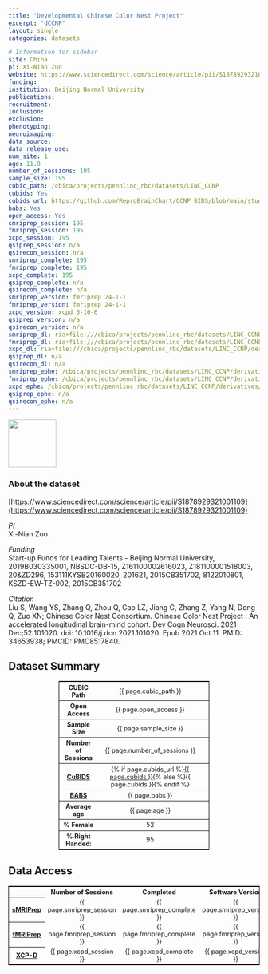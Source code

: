 ```yaml
---
title: "Developmental Chinese Color Nest Project"
excerpt: "dCCNP"
layout: single
categories: datasets

# Information for sidebar
site: China
pi: Xi-Nian Zuo
website: https://www.sciencedirect.com/science/article/pii/S1878929321001109
funding:
institution: Beijing Normal University
publications:
recruitment:
inclusion:
exclusion:
phenotyping:
neuroimaging:
data_source:
data_release_use:
num_site: 1
age: 11.9
number_of_sessions: 195
sample_size: 195
cubic_path: /cbica/projects/pennlinc_rbc/datasets/LINC_CCNP
cubids: Yes
cubids_url: https://github.com/ReproBrainChart/CCNP_BIDS/blob/main/study-CCNP_desc-CuBIDS_summary.tsv
babs: Yes
open_access: Yes
smriprep_session: 195
fmriprep_session: 195
xcpd_session: 195
qsiprep_session: n/a
qsirecon_session: n/a
smriprep_complete: 195
fmriprep_complete: 195
xcpd_complete: 195
qsiprep_complete: n/a
qsirecon_complete: n/a
smriprep_version: fmriprep 24-1-1
fmriprep_version: fmriprep 24-1-1
xcpd_version: xcpd 0-10-6
qsiprep_version: n/a
qsirecon_version: n/a
smriprep_dl: ria+file:///cbica/projects/pennlinc_rbc/datasets/LINC_CCNP/derivatives/fmriprep_anat-24-1-1-babs/output_ria#~data
fmriprep_dl: ria+file:///cbica/projects/pennlinc_rbc/datasets/LINC_CCNP/derivatives/fmriprep_func-24-1-1-babs/output_ria#~data
xcpd_dl: ria+file:///cbica/projects/pennlinc_rbc/datasets/LINC_CCNP/derivatives/xcpd-0-10-6-babs/output_ria#~data
qsiprep_dl: n/a
qsirecon_dl: n/a
smriprep_ephe: /cbica/projects/pennlinc_rbc/datasets/LINC_CCNP/derivatives/FMRIPREP_ANAT-24-1-1_zipped
fmriprep_ephe: /cbica/projects/pennlinc_rbc/datasets/LINC_CCNP/derivatives/FMRIPREP_FUNC-24-1-1_zipped
xcpd_ephe: /cbica/projects/pennlinc_rbc/datasets/LINC_CCNP/derivatives/XCPD-0-10-6_zipped
qsiprep_ephe: n/a
qsirecon_ephe: n/a
---
```


<div style="text-align: left;">
     <img src="{{ site.baseurl }}/assets/images/logos/beijing_normal_university.png" style="width: auto; height: 10vw;" />
</div>

### About the dataset
[https://www.sciencedirect.com/science/article/pii/S1878929321001109](https://www.sciencedirect.com/science/article/pii/S1878929321001109)

*PI*
<br>
Xi-Nian Zuo

*Funding*
<br>
Start-up Funds for Leading Talents - Beijing Normal University, 2019B030335001, NBSDC-DB-15, Z161100002616023, Z181100001518003, 20&ZD296, 153111KYSB20160020, 201621, 2015CB351702, 8122010801, KSZD-EW-TZ-002, 2015CB351702

*Citation*
<br>
Liu S, Wang YS, Zhang Q, Zhou Q, Cao LZ, Jiang C, Zhang Z, Yang N, Dong Q, Zuo XN; Chinese Color Nest Consortium. Chinese Color Nest Project : An accelerated longitudinal brain-mind cohort. Dev Cogn Neurosci. 2021 Dec;52:101020. doi: 10.1016/j.dcn.2021.101020. Epub 2021 Oct 11. PMID: 34653938; PMCID: PMC8517840.

## Dataset Summary

<div class=table align='center'>
<table style="text-align: center;
width:60%; font-size:90%; border: 1px solid black">
<tr><th style="font-weight:bold">CUBIC Path</th><th style="font-weight:normal">{{ page.cubic_path }}</th><th style="font-weight:normal"></th></tr>
<tr><th style="font-weight:bold">Open Access</th><th style="font-weight:normal">{{ page.open_access }}</th><th style="font-weight:normal"></th></tr>
<tr><th style="font-weight:bold">Sample Size</th><th style="font-weight:normal">{{ page.sample_size }}</th><th style="font-weight:normal"></th></tr>
<tr><th style="font-weight:bold">Number of Sessions</th><th style="font-weight:normal">{{ page.number_of_sessions }}</th><th style="font-weight:normal"></th></tr>
<tr><th style="font-weight:bold"><a href="{{ site.baseurl }}/docs/imaging/image_curation/">CuBIDS</a></th><th style="font-weight:normal">{% if page.cubids_url %}<a href="{{ page.cubids_url }}">{{ page.cubids }}</a>{% else %}{{ page.cubids }}{% endif %}</th><th style="font-weight:normal"></th></tr>
<tr><th style="font-weight:bold"><a href="{{ site.baseurl }}/docs/imaging/image_babs/">BABS</a></th><th style="font-weight:normal">{{ page.babs }}</th><th style="font-weight:normal"></th></tr>
<tr><th style="font-weight:bold">Average age</th><th style="font-weight:normal">{{ page.age }}</th><th style="font-weight:normal"></th></tr>
<tr><th style="font-weight:bold">% Female</th><th style="font-weight:normal">52</th><th style="font-weight:normal"></th></tr>
<tr><th style="font-weight:bold">% Right Handed:</th><th style="font-weight:normal">95</th><th style="font-weight:normal"></th></tr>
</table>
</div>

## Data Access

<div class=table align='center'>
<table style="text-align: center; width:100%; font-size:90%; border: 1px solid black">
<tr>
<th style="font-weight:bold; text-align: center;"></th>
<th style="font-weight:bold; text-align: center;">Number of Sessions</th>
<th style="font-weight:bold; text-align: center;">Completed</th>
<th style="font-weight:bold; text-align: center;">Software Version</th>
<th style="font-weight:bold; text-align: center;">Datalad Dataset</th>
<th style="font-weight:bold; text-align: center;">Ephemeral Clone</th>
</tr>
<tr>
<th style="font-weight:bold; text-align: center;"><a href="{{ site.baseurl }}/docs/imaging/image_smriprep/">sMRIPrep</a></th>
<td style="font-weight:normal">{{ page.smriprep_session }}</td>
<td style="font-weight:normal">{{ page.smriprep_complete }}</td>
<td style="font-weight:normal">{{ page.smriprep_version }}</td>
<td style="font-weight:normal">{{ page.smriprep_dl }}</td>
<td style="font-weight:normal">{{ page.smriprep_ephe }}</td>
</tr>
<tr>
<th style="font-weight:bold; text-align: center;"><a href="{{ site.baseurl }}/docs/imaging/image_fmriprep/">fMRIPrep</a></th>
<td style="font-weight:normal">{{ page.fmriprep_session }}</td>
<td style="font-weight:normal">{{ page.fmriprep_complete }}</td>
<td style="font-weight:normal">{{ page.fmriprep_version }}</td>
<td style="font-weight:normal">{{ page.fmriprep_dl }}</td>
<td style="font-weight:normal">{{ page.fmriprep_ephe }}</td>
</tr>
<tr>
<th style="font-weight:bold; text-align: center;"><a href="{{ site.baseurl }}/docs/imaging/image_xcpd/">XCP-D</a></th>
<td style="font-weight:normal">{{ page.xcpd_session }}</td>
<td style="font-weight:normal">{{ page.xcpd_complete }}</td>
<td style="font-weight:normal">{{ page.xcpd_version }}</td>
<td style="font-weight:normal">{{ page.xcpd_dl }}</td>
<td style="font-weight:normal">{{ page.xcpd_ephe }}</td>
</tr>
</table>
</div>

